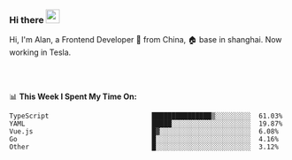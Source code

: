 ### Hi there <img src="https://media.giphy.com/media/hvRJCLFzcasrR4ia7z/giphy.gif" width="25px">

<!-- ![visitors](https://visitor-badge.glitch.me/badge?page_id=dislfyer.dislfyer) -->

Hi, I'm Alan, a Frontend Developer 🚀 from China, 🏠 base in shanghai. Now working in Tesla.

<br/>
<br/>

📊 **This Week I Spent My Time On:**


<!--START_SECTION:waka-->

```text
TypeScript                          ███████████████▒░░░░░░░░░  61.03%
YAML                                █████░░░░░░░░░░░░░░░░░░░░  19.87%
Vue.js                              █▓░░░░░░░░░░░░░░░░░░░░░░░  6.08%
Go                                  █░░░░░░░░░░░░░░░░░░░░░░░░  4.16%
Other                               █░░░░░░░░░░░░░░░░░░░░░░░░  3.12%
```

<!--END_SECTION:waka-->

<!--
**About Me:**
 -->
